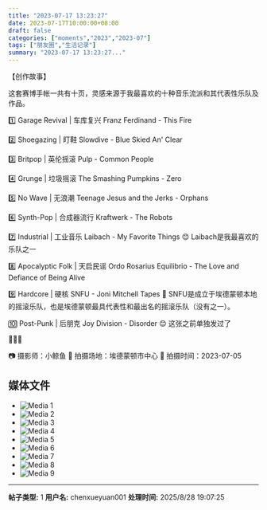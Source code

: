 ```yaml
---
title: "2023-07-17 13:23:27"
date: 2023-07-17T10:00:00+08:00
draft: false
categories: ["moments","2023","2023-07"]
tags: ["朋友圈","生活记录"]
summary: "2023-07-17 13:23:27..."
---
```


【创作故事】

​​这套赛博手帐一共有十页，灵感来源于我最喜欢的十种音乐流派和其代表性乐队及作品。

1️⃣ Garage Revival | 车库复兴
Franz Ferdinand - This Fire

2️⃣ Shoegazing | 盯鞋
Slowdive - Blue Skied An' Clear

3️⃣ Britpop | 英伦摇滚
Pulp - Common People

4️⃣ Grunge | 垃圾摇滚
The Smashing Pumpkins - Zero

5️⃣ No Wave | 无浪潮
Teenage Jesus and the Jerks - Orphans

6️⃣ Synth-Pop | 合成器流行
Kraftwerk - The Robots

7️⃣ Industrial | 工业音乐
Laibach - My Favorite Things
😊 Laibach是我最喜欢的乐队之一

8️⃣ Apocalyptic Folk | 天启民谣
Ordo Rosarius Equilibrio - The Love and Defiance of Being Alive

9️⃣ Hardcore | 硬核
SNFU - Joni Mitchell Tapes
🎵 SNFU是成立于埃德蒙顿本地的摇滚乐队，也是埃德蒙顿最具代表性和最出名的摇滚乐队（没有之一）。

🔟 Post-Punk | 后朋克
Joy Division - Disorder
😊 这张之前单独发过了

🎵🎵🎵

📷 摄影师：小鲸鱼
📍 拍摄场地：埃德蒙顿市中心
📅 拍摄时间：2023-07-05

## 媒体文件

- ![Media 1](/Moments/photos/2023-07-17/202307171323270.jpg)
- ![Media 2](/Moments/photos/2023-07-17/202307171323271.jpg)
- ![Media 3](/Moments/photos/2023-07-17/202307171323272.jpg)
- ![Media 4](/Moments/photos/2023-07-17/202307171323273.jpg)
- ![Media 5](/Moments/photos/2023-07-17/202307171323274.jpg)
- ![Media 6](/Moments/photos/2023-07-17/202307171323275.jpg)
- ![Media 7](/Moments/photos/2023-07-17/202307171323276.jpg)
- ![Media 8](/Moments/photos/2023-07-17/202307171323277.jpg)
- ![Media 9](/Moments/photos/2023-07-17/202307171323278.jpg)

---

**帖子类型:** 1
**用户名:** chenxueyuan001
**处理时间:** 2025/8/28 19:07:25